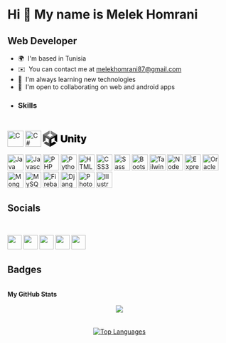Hi 👋 My name is Melek Homrani 
============================== 
Web Developer
------------- 
* 🌍  I'm based in Tunisia 
* ✉️  You can contact me at [melekhomrani87@gmail.com](mailto:melekhomrani87@gmail.com) 
* 🧠  I'm always learning new technologies 
* 🤝  I'm open to collaborating on web and android apps
* ### Skills
<br>
<p align="left">
  <a
    href="https://docs.microsoft.com/en-us/cpp/?view=msvc-170"
    target="_blank"
    rel="noreferrer"
    ><img
      src="https://raw.githubusercontent.com/danielcranney/readme-generator/main/public/icons/skills/c-colored.svg"
      width="36"
      height="36"
      alt="C"
  /></a>
  <a
    href="https://docs.microsoft.com/en-us/dotnet/csharp/"
    target="_blank"
    rel="noreferrer"
    ><img
      src="https://raw.githubusercontent.com/danielcranney/readme-generator/main/public/icons/skills/csharp-colored.svg"
      width="36"
      height="36"
      alt="C#"
  /></a>
  <a
    href="https://unity.com/"
    target="_blank"
    rel="noreferrer"
    ><svg xmlns:xlink="http://www.w3.org/1999/xlink" version="1.1" id="Logo" xmlns="http://www.w3.org/2000/svg" x="0" y="0" viewBox="0 0 130.5 48" xml:space="preserve" width="97.875" height="36"><style>.st0{fill:#4c4c4c}</style><path d="M53.7 26.1V12.5h5.7v13.8c0 2.3 1.2 3.8 4 3.8 2.6 0 3.9-1.6 3.9-3.9V12.5H73v13.6c0 5.3-3.2 8.5-9.6 8.5-6.5.1-9.7-3.1-9.7-8.5zM75.6 17.7h5.1V20h.1c1.2-1.8 2.8-2.7 5.1-2.7 3.6 0 5.7 2.6 5.7 6.3v10.7h-5.3v-9.7c0-1.7-.9-2.9-2.6-2.9-1.7 0-2.9 1.5-2.9 3.5v9.1h-5.3V17.7zM94.3 11.2h5.3v4.3h-5.3v-4.3zm0 6.5h5.3v16.5h-5.3V17.7zM103.7 29.9V22h-2.2v-4.3h2.2v-5.2h5.1v5.2h3V22h-3v6.8c0 1.3.7 1.6 1.8 1.6h1.2v3.8c-.5.1-1.5.3-2.9.3-3 0-5.2-1-5.2-4.6zM115.1 35.6h1.8c1.5 0 2.2-.6 2.2-1.7 0-.7-.3-1.7-1-3.4l-4.9-12.7h5.5l2.2 7c.5 1.6 1 3.8 1 3.8h.1s.5-2.2 1-3.8l2.2-7h5.3l-5.7 16.7c-1.3 3.9-2.9 5.2-6.2 5.2h-3.4l-.1-4.1z"></path><path class="st0" d="M42.5 33.6V11.2L23.1 0v8.6l7.6 4.4c.3.2.3.6 0 .7l-9 5.2c-.3.2-.6.1-.8 0l-9-5.2c-.3-.1-.3-.6 0-.7l7.6-4.4V0L0 11.2v22.4-.1.1l7.4-4.3v-8.8c0-.3.4-.5.6-.4l9 5.2c.3.2.4.4.4.7v10.4c0 .3-.4.5-.6.4l-7.6-4.4-7.4 4.3L21.2 48l19.4-11.2-7.4-4.3-7.6 4.4c-.3.2-.6 0-.6-.4V26.1c0-.3.2-.6.4-.7l9-5.2c.3-.2.6 0 .6.4v8.8l7.5 4.2z" fill="#4C4C4C"></path><path d="M21.2 48l19.4-11.2-7.4-4.3-7.6 4.4c-.3.2-.6 0-.6-.4V26.1c0-.3.2-.6.4-.7l9-5.2c.3-.2.6 0 .6.4v8.8l7.4 4.3V11.2L21.2 23.5V48z"></path><path d="M23.1 0v8.6l7.6 4.4c.3.2.3.6 0 .7l-9 5.2c-.3.2-.6.1-.8 0l-9-5.2c-.3-.1-.3-.6 0-.7l7.6-4.4V0L0 11.2l21.2 12.3 21.2-12.3L23.1 0z" fill="#808080"></path><path class="st0" d="M16.9 36.9l-7.6-4.4-7.4 4.3L21.3 48V23.5L0 11.2v22.4-.1.1l7.4-4.3v-8.8c0-.3.4-.5.6-.4l9 5.2c.3.2.4.4.4.7v10.4c.1.4-.2.7-.5.5z" fill="#4C4C4C"></path></svg></a>
  
  <a href="https://www.oracle.com/java/" target="_blank" rel="noreferrer"
    ><img
      src="https://raw.githubusercontent.com/danielcranney/readme-generator/main/public/icons/skills/java-colored.svg"
      width="36"
      height="36"
      alt="Java"
  /></a>
  <a
    href="https://developer.mozilla.org/en-US/docs/Web/JavaScript"
    target="_blank"
    rel="noreferrer"
    ><img
      src="https://raw.githubusercontent.com/danielcranney/readme-generator/main/public/icons/skills/javascript-colored.svg"
      width="36"
      height="36"
      alt="Javascript"
  /></a>
  <a href="https://www.php.net/" target="_blank" rel="noreferrer"
    ><img
      src="https://raw.githubusercontent.com/danielcranney/readme-generator/main/public/icons/skills/php-colored.svg"
      width="36"
      height="36"
      alt="PHP"
  /></a>
  <a href="https://www.python.org/" target="_blank" rel="noreferrer"
    ><img
      src="https://raw.githubusercontent.com/danielcranney/readme-generator/main/public/icons/skills/python-colored.svg"
      width="36"
      height="36"
      alt="Python"
  /></a>
  <a
    href="https://developer.mozilla.org/en-US/docs/Glossary/HTML5"
    target="_blank"
    rel="noreferrer"
    ><img
      src="https://raw.githubusercontent.com/danielcranney/readme-generator/main/public/icons/skills/html5-colored.svg"
      width="36"
      height="36"
      alt="HTML5"
  /></a>
  <a href="https://www.w3.org/TR/CSS/#css" target="_blank" rel="noreferrer"
    ><img
      src="https://raw.githubusercontent.com/danielcranney/readme-generator/main/public/icons/skills/css3-colored.svg"
      width="36"
      height="36"
      alt="CSS3"
  /></a>
  <a href="https://sass-lang.com/" target="_blank" rel="noreferrer"
    ><img
      src="https://raw.githubusercontent.com/danielcranney/readme-generator/main/public/icons/skills/sass-colored.svg"
      width="36"
      height="36"
      alt="Sass"
  /></a>
  <a href="https://getbootstrap.com/" target="_blank" rel="noreferrer"
    ><img
      src="https://raw.githubusercontent.com/danielcranney/readme-generator/main/public/icons/skills/bootstrap-colored.svg"
      width="36"
      height="36"
      alt="Bootstrap"
  /></a>
  <a href="https://tailwindcss.com/" target="_blank" rel="noreferrer"
    ><img
      src="https://raw.githubusercontent.com/danielcranney/readme-generator/main/public/icons/skills/tailwindcss-colored.svg"
      width="36"
      height="36"
      alt="TailwindCSS"
  /></a>
  <a href="https://nodejs.org/en/" target="_blank" rel="noreferrer"
    ><img
      src="https://raw.githubusercontent.com/danielcranney/readme-generator/main/public/icons/skills/nodejs-colored.svg"
      width="36"
      height="36"
      alt="NodeJS"
  /></a>
  <a href="https://expressjs.com/" target="_blank" rel="noreferrer"
    ><img
      src="https://raw.githubusercontent.com/danielcranney/readme-generator/main/public/icons/skills/express-colored-dark.svg"
      width="36"
      height="36"
      alt="Express"
  /></a>
  <a
    href="https://www.oracle.com/uk/index.html"
    target="_blank"
    rel="noreferrer"
    ><img
      src="https://raw.githubusercontent.com/danielcranney/readme-generator/main/public/icons/skills/oracle-colored.svg"
      width="36"
      height="36"
      alt="Oracle"
  /></a>
  <a href="https://www.mongodb.com/" target="_blank" rel="noreferrer"
    ><img
      src="https://raw.githubusercontent.com/danielcranney/readme-generator/main/public/icons/skills/mongodb-colored.svg"
      width="36"
      height="36"
      alt="MongoDB"
  /></a>
  <a href="https://www.mysql.com/" target="_blank" rel="noreferrer"
    ><img
      src="https://raw.githubusercontent.com/danielcranney/readme-generator/main/public/icons/skills/mysql-colored.svg"
      width="36"
      height="36"
      alt="MySQL"
  /></a>
  <a href="https://firebase.google.com/" target="_blank" rel="noreferrer"
    ><img
      src="https://raw.githubusercontent.com/danielcranney/readme-generator/main/public/icons/skills/firebase-colored.svg"
      width="36"
      height="36"
      alt="Firebase"
  /></a>
  <a href="https://www.djangoproject.com/" target="_blank" rel="noreferrer"
    ><img
      src="https://raw.githubusercontent.com/danielcranney/readme-generator/main/public/icons/skills/django-colored-dark.svg"
      width="36"
      height="36"
      alt="Django"
  /></a>
  <a
    href="https://www.adobe.com/uk/products/photoshop.html"
    target="_blank"
    rel="noreferrer"
    ><img
      src="https://raw.githubusercontent.com/danielcranney/readme-generator/main/public/icons/skills/photoshop-colored-dark.svg"
      width="36"
      height="36"
      alt="Photoshop"
  /></a>
  <a
    href="adobe.com/uk/products/illustrator.html"
    target="_blank"
    rel="noreferrer"
    ><img
      src="https://raw.githubusercontent.com/danielcranney/readme-generator/main/public/icons/skills/illustrator-colored-dark.svg"
      width="36"
      height="36"
      alt="Illustrator"
  /></a>
</p>
<h2> Socials </h2>
<br>
<p align="left">
  <a href="https://www.codepen.io/melekhomrani" target="_blank" rel="noreferrer"
    ><img
      src="https://raw.githubusercontent.com/danielcranney/readme-generator/main/public/icons/socials/codepen-dark.svg"
      width="32"
      height="32"
  /></a>
  <a href="https://www.github.com/melekhomrani" target="_blank" rel="noreferrer"
    ><img
      src="https://raw.githubusercontent.com/danielcranney/readme-generator/main/public/icons/socials/github-dark.svg"
      width="32"
      height="32"
  /></a>
  <a
    href="http://www.instagram.com/melek.homrani/"
    target="_blank"
    rel="noreferrer"
    ><img
      src="https://raw.githubusercontent.com/danielcranney/readme-generator/main/public/icons/socials/instagram.svg"
      width="32"
      height="32"
  /></a>
  <a
    href="https://www.linkedin.com/in/melekhomrani/"
    target="_blank"
    rel="noreferrer"
    ><img
      src="https://raw.githubusercontent.com/danielcranney/readme-generator/main/public/icons/socials/linkedin.svg"
      width="32"
      height="32"
  /></a>
  <a
    href="https://www.twitter.com/melek_homrani87"
    target="_blank"
    rel="noreferrer"
    ><img
      src="https://raw.githubusercontent.com/danielcranney/readme-generator/main/public/icons/socials/twitter.svg"
      width="32"
      height="32"
  /></a>
</p>
<h2> Badges</h2>
<br>
<b>My GitHub Stats</b>
<br>
<br>
<div style="display: flex; justify-content: center; align-items: center; flex-direction: column;">
  <a href="http://www.github.com/melekhomrani"
  ><img
    src="https://github-readme-streak-stats.herokuapp.com/?user=melekhomrani&stroke=ffffff&background=1c1917&ring=ef4444&fire=ef4444&currStreakNum=ffffff&currStreakLabel=ef4444&sideNums=ffffff&sideLabels=ffffff&dates=ffffff&hide_border=true" /></a
>
<br>
<br>
<a href="https://github.com/melekhomrani" align="left"
  ><img
    src="https://github-readme-stats.vercel.app/api/top-langs/?username=melekhomrani&langs_count=10&title_color=ef4444&text_color=ffffff&icon_color=ec4899&bg_color=1c1917&hide_border=true&locale=en&custom_title=Top%20%Languages"
    alt="Top Languages"
/></a>
</div>
